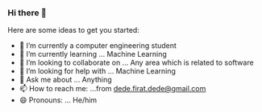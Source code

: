 ### Hi there 👋

<!--
**FiratDede/FiratDede** is a ✨ _special_ ✨ repository because its `README.md` (this file) appears on your GitHub profile.
-->
Here are some ideas to get you started:

- 🔭 I’m currently a computer engineering student
- 🌱 I’m currently learning ... Machine Learning
- 👯 I’m looking to collaborate on ... Any area which is related to software
- 🤔 I’m looking for help with ... Machine Learning
- 💬 Ask me about ... Anything
- 📫 How to reach me: ...from dede.firat.dede@gmail.com
- 😄 Pronouns: ... He/him 

